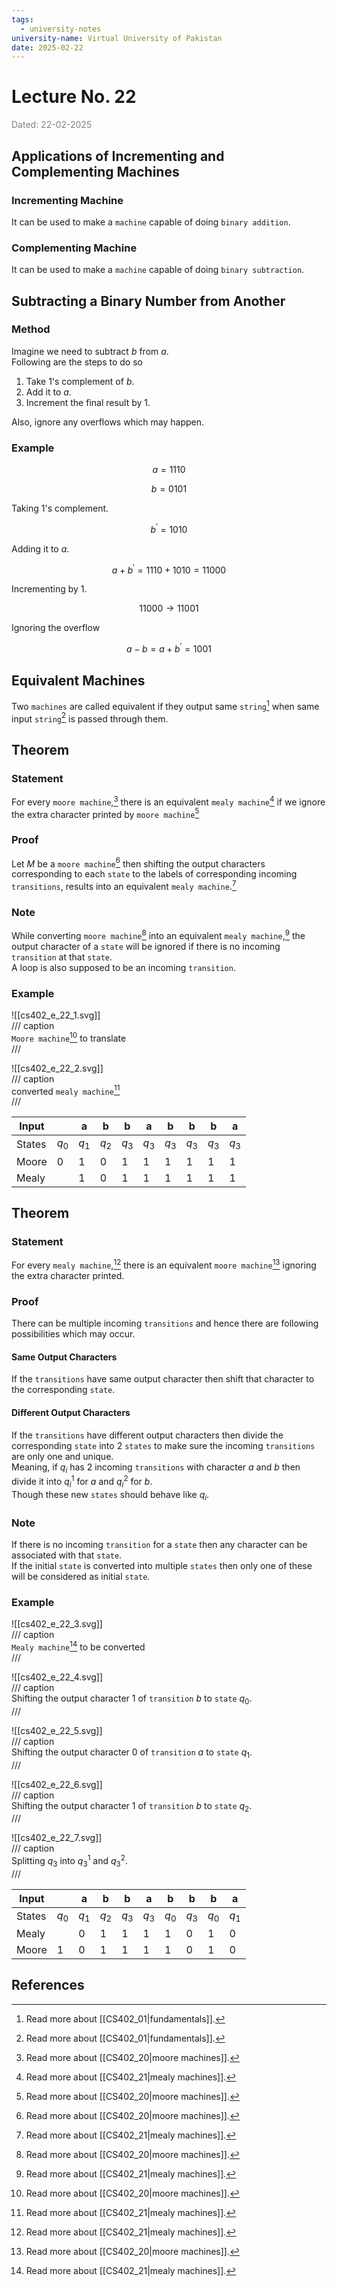 ```yaml
---
tags:
  - university-notes
university-name: Virtual University of Pakistan
date: 2025-02-22
---
```


# Lecture No. 22

<span style="color: gray;">Dated: 22-02-2025</span>

## Applications of Incrementing and Complementing Machines

### Incrementing Machine

It can be used to make a `machine` capable of doing `binary addition`.

### Complementing Machine

It can be used to make a `machine` capable of doing `binary subtraction`.

## Subtracting a Binary Number from Another

### Method

Imagine we need to subtract $b$ from $a$.  
Following are the steps to do so

1. Take 1's complement of $b$.
2. Add it to $a$.
3. Increment the final result by $1$.

Also, ignore any overflows which may happen.

### Example

$$a = 1110$$

$$b = 0101$$

Taking 1's complement.  

$$b^\prime = 1010$$

Adding it to $a$.  

$$a + b^\prime = 1110 + 1010 = 11000$$

Incrementing by $1$.  

$$11000 \rightarrow 11001$$

Ignoring the overflow  

$$a - b = a + b^\prime = 1001$$

## Equivalent Machines

Two `machines` are called equivalent if they output same `string`[^1] when same input `string`[^1] is passed through them.

## Theorem

### Statement

For every `moore machine`,[^2] there is an equivalent `mealy machine`[^3] if we ignore the extra character printed by `moore machine`[^2]

### Proof

Let $M$ be a `moore machine`[^2] then shifting the output characters corresponding to each `state` to the labels of corresponding incoming `transitions`, results into an equivalent `mealy machine`.[^3]

### Note

While converting `moore machine`[^2] into an equivalent `mealy machine`,[^3] the output character of a `state` will be ignored if there is no incoming `transition` at that `state`.  
A loop is also supposed to be an incoming `transition`.

### Example

![[cs402_e_22_1.svg]]  
/// caption  
`Moore machine`[^2] to translate  
///

![[cs402_e_22_2.svg]]  
/// caption  
converted `mealy machine`[^3]  
///

| Input  |       | a     | b     | b     | a     | b     | b     | b     | a     |
| ------ | ----- | ----- | ----- | ----- | ----- | ----- | ----- | ----- | ----- |
| States | $q_0$ | $q_1$ | $q_2$ | $q_3$ | $q_3$ | $q_3$ | $q_3$ | $q_3$ | $q_3$ |
| Moore  | 0     | 1     | 0     | 1     | 1     | 1     | 1     | 1     | 1     |
| Mealy  |       | 1     | 0     | 1     | 1     | 1     | 1     | 1     | 1     |

## Theorem

### Statement

For every `mealy machine`,[^3] there is an equivalent `moore machine`[^2] ignoring the extra character printed.

### Proof

There can be multiple incoming `transitions` and hence there are following possibilities which may occur.

#### Same Output Characters

If the `transitions` have same output character then shift that character to the corresponding `state`.

#### Different Output Characters

If the `transitions` have different output characters then divide the corresponding `state` into 2 `states` to make sure the incoming `transitions` are only one and unique.  
Meaning, if $q_i$ has 2 incoming `transitions` with character $a$ and $b$ then divide it into $q_i^1$ for $a$ and $q_i^2$ for $b$.  
Though these new `states` should behave like $q_i$.

### Note

If there is no incoming `transition` for a `state` then any character can be associated with that `state`.  
If the initial `state` is converted into multiple `states` then only one of these will be considered as initial `state`.

### Example

![[cs402_e_22_3.svg]]  
/// caption  
`Mealy machine`[^3] to be converted  
///

![[cs402_e_22_4.svg]]  
/// caption  
Shifting the output character $1$ of `transition` $b$ to `state` $q_0$.  
///

![[cs402_e_22_5.svg]]  
/// caption  
Shifting the output character $0$ of `transition` $a$ to `state` $q_1$.  
///

![[cs402_e_22_6.svg]]  
/// caption  
Shifting the output character $1$ of `transition` $b$ to `state` $q_2$.  
///

![[cs402_e_22_7.svg]]  
/// caption  
Splitting $q_3$ into $q_3^1$ and $q_3^2$.  
///

| Input  |       | a     | b     | b     | a     | b     | b     | b     | a     |
| ------ | ----- | ----- | ----- | ----- | ----- | ----- | ----- | ----- | ----- |
| States | $q_0$ | $q_1$ | $q_2$ | $q_3$ | $q_3$ | $q_0$ | $q_3$ | $q_0$ | $q_1$ |
| Mealy  |       | 0     | 1     | 1     | 1     | 1     | 0     | 1     | 0     |
| Moore  | 1     | 0     | 1     | 1     | 1     | 1     | 0     | 1     | 0     |

## References

[^1]: Read more about [[CS402_01|fundamentals]].
[^2]: Read more about [[CS402_20|moore machines]].
[^3]: Read more about [[CS402_21|mealy machines]].